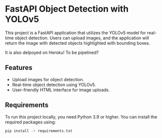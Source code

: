 # FastAPI Object Detection with YOLOv5

This project is a FastAPI application that utilizes the YOLOv5 model for real-time object detection. Users can upload images, and the application will return the image with detected objects highlighted with bounding boxes.

It is also delpoyed on Heroku! To be pipelined?

## Features

- Upload images for object detection.
- Real-time object detection using YOLOv5.
- User-friendly HTML interface for image uploads.

## Requirements

To run this project locally, you need Python 3.9 or higher. You can install the required packages using:

```bash
pip install -r requirements.txt
```
